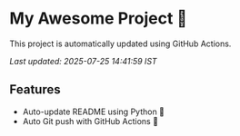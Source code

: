 # My Awesome Project 🚀

This project is automatically updated using GitHub Actions.

_Last updated: 2025-07-25 14:41:59 IST_

## Features
- Auto-update README using Python 🐍
- Auto Git push with GitHub Actions 🤖
